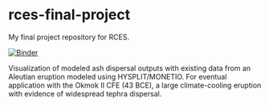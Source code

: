 # rces-final-project
My final project repository for RCES.

[![Binder](https://mybinder.org/badge_logo.svg)](https://mybinder.org/v2/gh/asp2201/rces-final-project/95cc118051a4b804f7ee26e181a701c74fa9331d)

Visualization of modeled ash dispersal outputs with existing data from an Aleutian eruption modeled using HYSPLIT/MONETIO. For eventual application with the Okmok II CFE (43 BCE), a large climate-cooling eruption with evidence of widespread tephra dispersal.
